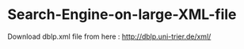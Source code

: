 # Search-Engine-on-large-XML-file

Download dblp.xml file from here : http://dblp.uni-trier.de/xml/
